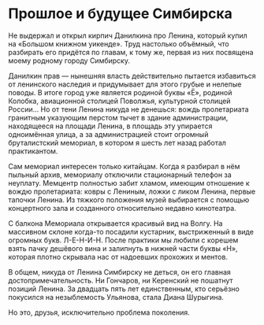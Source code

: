 
# Прошлое и будущее Симбирска

Не выдержал и открыл кирпич Данилкина про Ленина, который купил на «Большом книжном уикенде». Труд настолько объёмный, что разбирать его придётся по главам, к тому же, первая из них посвящена моему родному городу Симбирску.

Данилкин прав — нынешняя власть действительно пытается избавиться от ленинского наследия и придумывает для этого грубые и нелепые поводы. В итоге город уже является родиной буквы «Ё», родиной Колобка, авиационной столицей Поволжья, культурной столицей России… Но от тени Ленина никуда не денешься: вождь пролетариата гранитным указующим перстом тычет в здание администрации, находящееся на площади Ленина, в площадь эту упирается одноимённая улица, а за администрацией стоит огромный бруталистский мемориал, в котором я шесть лет назад работал практикантом.

Сам мемориал интересен только китайцам. Когда я разбирал в нём пыльный архив, мемориалу отключили стационарный телефон за неуплату. Мемцентр полностью забит хламом, имеющим отношение к вождю пролетариата: ковры с Лениным, ложки с ликом Ленина, первые тапочки Ленина. Из тяжкого положения музей выбирается с помощью концертного зала и созданного относительно недавно кинотеатра.

С балкона Мемориала открывается красивый вид на Волгу. На массивном склоне когда-то посадили кустарник, выстриженный в виде огромных букв. Л-Е-Н-И-Н. После практики мы любили с корешем взять пачку дешёвого вина и залипнуть в нижней части буквы «Н», которая плотно скрывала нас от надоевших прохожих и ментов.

В общем, никуда от Ленина Симбирску не деться, он его главная достопримечательность. Ни Гончаров, ни Керенский не пошатнут позиций Ленина. За двадцать пять лет единственным, кто серьёзно покусился на незыблемость Ульянова, стала Диана Шурыгина. 

Но это, друзья, исключительно проблема поколения.